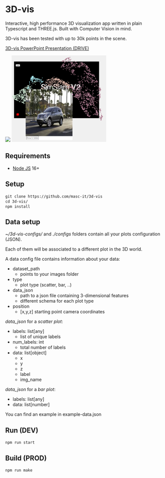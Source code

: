 # 3D-vis

Interactive, high performance 3D visualization app written in plain Typescript and THREE.js. Built with Computer Vision in mind.

3D-vis has been tested with up to 30k points in the scene.

[3D-vis PowerPoint Presentation (DRIVE)](https://docs.google.com/presentation/d/1qbguZI4_A4MCA_eivn93SMH3Rqy9NJ-HEzIJ-BrCIz0/edit?usp=sharing)

<img src="https://github.com/masc-it/3d-vis/raw/main/imgs/3dvis.gif" >

<img src="https://github.com/masc-it/3d-vis/raw/main/imgs/img1.png" width="300px">

## Requirements
- [Node JS](https://nodejs.org/it/download/) 16+


## Setup

    git clone https://github.com/masc-it/3d-vis
    cd 3d-vis/
    npm install

## Data setup

*~/3d-vis-configs/* and *./configs* folders contain all your plots configuration (JSON).

Each of them will be associated to a different plot in the 3D world.

A data config file contains information about your data:

- dataset_path
    - points to your images folder
- type
    - plot type (scatter, bar, ..)
- data_json
    - path to a json file containing 3-dimensional features
    - different schema for each plot type
- position
    - [x,y,z] starting point camera coordinates

*data_json* for a *scatter plot*:

- labels: list[any]
    - list of unique labels
- num_labels: int
    - total number of labels
- data: list[object]
    - x
    - y
    - z
    - label
    - img_name

*data_json* for a *bar plot*:

- labels: list[any]
- data: list[number]

You can find an example in example-data.json

## Run (DEV)

    npm run start

## Build (PROD)

    npm run make
